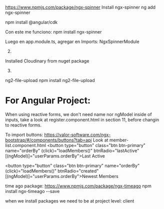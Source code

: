 https://www.npmjs.com/package/ngx-spinner
Install ngx-spinner
ng add ngx-spinner

npm install @angular/cdk 

Con este me funciono:
npm install ngx-spinner

Luego en app.module.ts, agregar en Imports: NgxSpinnerModule

2. 
Installed Cloudinary from nuget package

3.
ng2-file-upload
npm install ng2-file-upload

For Angular Project:
=====================
When using reactive forms, we don't need name nor ngModel inside of inputs, take a look at register.component.html in section 11, before changin to reactive forms.

To import buttons:
https://valor-software.com/ngx-bootstrap/#/components/buttons?tab=api
Look at member-list.component.html
<button 
    type="button"
    class="btn btn-primary" 
    name="orderBy"
    (click)="loadMembers()"
    btnRadio="lastActive"
    [(ngModel)]="userParams.orderBy">Last Active</button>

<button 
    type="button"
    class="btn btn-primary" 
    name="orderBy"
    (click)="loadMembers()"
    btnRadio="created"
    [(ngModel)]="userParams.orderBy">Newest Members</button>

time ago package:
https://www.npmjs.com/package/ngx-timeago
npm install ngx-timeago --save

when we install packages we need to be at project level: client
